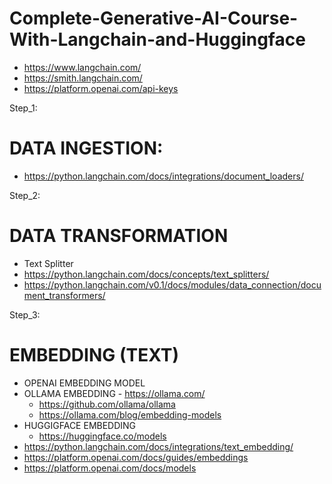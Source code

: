 # Complete-Generative-AI-Course-With-Langchain-and-Huggingface

* https://www.langchain.com/
* https://smith.langchain.com/
* https://platform.openai.com/api-keys

Step_1:
# DATA INGESTION:
- https://python.langchain.com/docs/integrations/document_loaders/

Step_2:
# DATA TRANSFORMATION
- Text Splitter
- https://python.langchain.com/docs/concepts/text_splitters/
- https://python.langchain.com/v0.1/docs/modules/data_connection/document_transformers/
  
Step_3:
# EMBEDDING (TEXT)
- OPENAI EMBEDDING MODEL
- OLLAMA EMBEDDING - https://ollama.com/
  - https://github.com/ollama/ollama
  - https://ollama.com/blog/embedding-models
- HUGGIGFACE EMBEDDING
  - https://huggingface.co/models
- https://python.langchain.com/docs/integrations/text_embedding/
- https://platform.openai.com/docs/guides/embeddings
- https://platform.openai.com/docs/models

